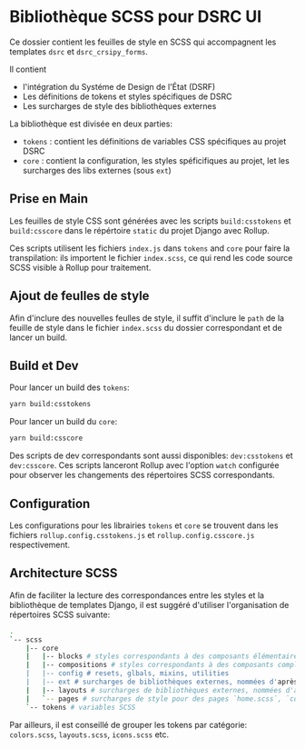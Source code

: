 # Bibliothèque SCSS pour DSRC UI

Ce dossier contient les feuilles de style en SCSS qui accompagnent les templates `dsrc` et `dsrc_crsipy_forms`.

Il contient

- l'intégration du Systéme de Design de l'État (DSRF)
- Les définitions de tokens et styles spécifiques de DSRC
- Les surcharges de style des bibliothèques externes

La bibliothèque est divisée en deux parties:

- `tokens` : contient les définitions de variables CSS spécifiques au projet DSRC
- `core` : contient la configuration, les styles spéficifiques au projet, let les surcharges des libs externes (sous `ext`)

## Prise en Main

Les feuilles de style CSS sont générées avec les scripts `build:csstokens` et `build:csscore` dans le répértoire `static` du projet Django avec Rollup.

Ces scripts utilisent les fichiers `index.js` dans `tokens` and `core` pour faire la transpilation: ils importent le fichier `index.scss`, ce qui rend les code source SCSS visible à Rollup pour traitement.

## Ajout de feulles de style

Afin d'inclure des nouvelles feulles de style, il suffit d'inclure le `path` de la feuille de style dans le fichier `index.scss` du dossier correspondant et de lancer un build.

## Build et Dev

Pour lancer un build des `tokens`:

```sh
yarn build:csstokens
```

Pour lancer un build du `core`:

```sh
yarn build:csscore
```

Des scripts de dev correspondants sont aussi disponibles: `dev:csstokens` et `dev:csscore`.
Ces scripts lanceront Rollup avec l'option `watch` configurée pour observer les changements des répertoires SCSS correspondants.

## Configuration

Les configurations pour les librairies `tokens` et `core` se trouvent dans les fichiers `rollup.config.csstokens.js` et  `rollup.config.csscore.js` respectivement.

## Architecture SCSS

Afin de faciliter la lecture des correspondances entre les styles et la bibliothèque de templates Django, il est suggéré d'utiliser l'organisation de répertoires SCSS suivante:

```sh
.
`-- scss
    |-- core
    |   |-- blocks # styles correspondants à des composants élémentaires et indivisibles: buttons, inputs, icons, etc
    |   |-- compositions # styles correspondants à des composants complexes, faits des `blocks` et d'autres `compsitions` : formulaires, headers, navs, etc
    |   |-- config # resets, glbals, mixins, utilities
    |   |-- ext # surcharges de bibliothèques externes, nommées d'après la bibliothèque source à surcharger
    |   |-- layouts # surcharges de bibliothèques externes, nommées d'après la bibliothèque source
    |   `-- pages # surcharges de style pour des pages `home.scss`, `contact.scss` etc
    `-- tokens # variables SCSS
```

Par ailleurs, il est conseillé de grouper les tokens par catégorie: `colors.scss`, `layouts.scss`, `icons.scss` etc.
